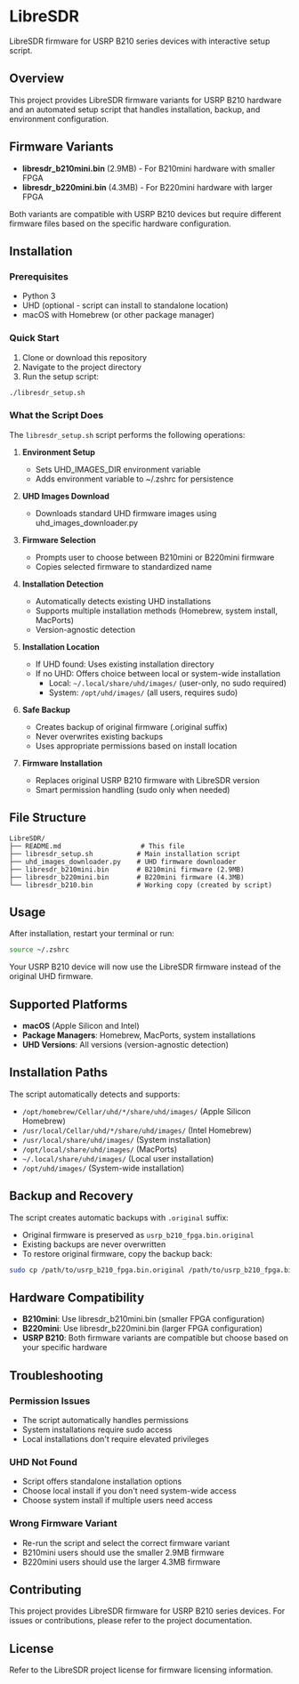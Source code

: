 # LibreSDR

LibreSDR firmware for USRP B210 series devices with interactive setup script.

## Overview

This project provides LibreSDR firmware variants for USRP B210 hardware and an automated setup script that handles installation, backup, and environment configuration.

## Firmware Variants

- **libresdr_b210mini.bin** (2.9MB) - For B210mini hardware with smaller FPGA
- **libresdr_b220mini.bin** (4.3MB) - For B220mini hardware with larger FPGA

Both variants are compatible with USRP B210 devices but require different firmware files based on the specific hardware configuration.

## Installation

### Prerequisites

- Python 3
- UHD (optional - script can install to standalone location)
- macOS with Homebrew (or other package manager)

### Quick Start

1. Clone or download this repository
2. Navigate to the project directory
3. Run the setup script:

```bash
./libresdr_setup.sh
```

### What the Script Does

The `libresdr_setup.sh` script performs the following operations:

1. **Environment Setup**
   - Sets UHD_IMAGES_DIR environment variable
   - Adds environment variable to ~/.zshrc for persistence

2. **UHD Images Download**
   - Downloads standard UHD firmware images using uhd_images_downloader.py

3. **Firmware Selection**
   - Prompts user to choose between B210mini or B220mini firmware
   - Copies selected firmware to standardized name

4. **Installation Detection**
   - Automatically detects existing UHD installations
   - Supports multiple installation methods (Homebrew, system install, MacPorts)
   - Version-agnostic detection

5. **Installation Location**
   - If UHD found: Uses existing installation directory
   - If no UHD: Offers choice between local or system-wide installation
     - Local: `~/.local/share/uhd/images/` (user-only, no sudo required)
     - System: `/opt/uhd/images/` (all users, requires sudo)

6. **Safe Backup**
   - Creates backup of original firmware (.original suffix)
   - Never overwrites existing backups
   - Uses appropriate permissions based on install location

7. **Firmware Installation**
   - Replaces original USRP B210 firmware with LibreSDR version
   - Smart permission handling (sudo only when needed)

## File Structure

```
LibreSDR/
├── README.md                    # This file
├── libresdr_setup.sh           # Main installation script
├── uhd_images_downloader.py    # UHD firmware downloader
├── libresdr_b210mini.bin       # B210mini firmware (2.9MB)
├── libresdr_b220mini.bin       # B220mini firmware (4.3MB)
└── libresdr_b210.bin           # Working copy (created by script)
```

## Usage

After installation, restart your terminal or run:

```bash
source ~/.zshrc
```

Your USRP B210 device will now use the LibreSDR firmware instead of the original UHD firmware.

## Supported Platforms

- **macOS** (Apple Silicon and Intel)
- **Package Managers**: Homebrew, MacPorts, system installations
- **UHD Versions**: All versions (version-agnostic detection)

## Installation Paths

The script automatically detects and supports:

- `/opt/homebrew/Cellar/uhd/*/share/uhd/images/` (Apple Silicon Homebrew)
- `/usr/local/Cellar/uhd/*/share/uhd/images/` (Intel Homebrew)
- `/usr/local/share/uhd/images/` (System installation)
- `/opt/local/share/uhd/images/` (MacPorts)
- `~/.local/share/uhd/images/` (Local user installation)
- `/opt/uhd/images/` (System-wide installation)

## Backup and Recovery

The script creates automatic backups with `.original` suffix:
- Original firmware is preserved as `usrp_b210_fpga.bin.original`
- Existing backups are never overwritten
- To restore original firmware, copy the backup back:

```bash
sudo cp /path/to/usrp_b210_fpga.bin.original /path/to/usrp_b210_fpga.bin
```

## Hardware Compatibility

- **B210mini**: Use libresdr_b210mini.bin (smaller FPGA configuration)
- **B220mini**: Use libresdr_b220mini.bin (larger FPGA configuration)
- **USRP B210**: Both firmware variants are compatible but choose based on your specific hardware

## Troubleshooting

### Permission Issues
- The script automatically handles permissions
- System installations require sudo access
- Local installations don't require elevated privileges

### UHD Not Found
- Script offers standalone installation options
- Choose local install if you don't need system-wide access
- Choose system install if multiple users need access

### Wrong Firmware Variant
- Re-run the script and select the correct firmware variant
- B210mini users should use the smaller 2.9MB firmware
- B220mini users should use the larger 4.3MB firmware

## Contributing

This project provides LibreSDR firmware for USRP B210 series devices. For issues or contributions, please refer to the project documentation.

## License

Refer to the LibreSDR project license for firmware licensing information.